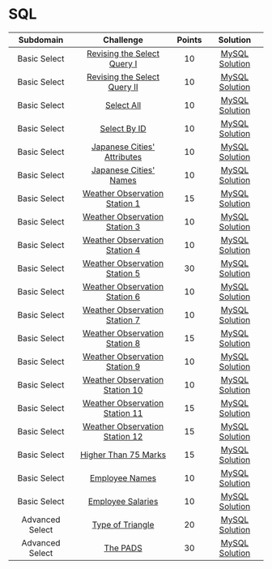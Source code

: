 # SQL

|      Subdomain      |                                                           Challenge                                                          | Points |                                                                           Solution                                                                          |
|:-------------------:|:----------------------------------------------------------------------------------------------------------------------------:|:------:|:-----------------------------------------------------------------------------------------------------------------------------------------------------------:|
|     Basic Select    | [Revising the Select Query I](https://www.hackerrank.com/challenges/revising-the-select-query)                               |   10   | [MySQL Solution](https://github.com/TomSaju2001/HackerRank_Solutions/blob/main/SQL/Basic%20Select/Revising%20the%20Select%20Query%20I.sql)               |
|     Basic Select    | [Revising the Select Query II](https://www.hackerrank.com/challenges/revising-the-select-query-2)                            |   10   | [MySQL Solution](https://github.com/TomSaju2001/HackerRank_Solutions/blob/main/SQL/Basic%20Select/Revising%20the%20Select%20Query%202.sql)              |
|     Basic Select    | [Select All](https://www.hackerrank.com/challenges/select-all-sql)                                                           |   10   | [MySQL Solution](https://github.com/TomSaju2001/HackerRank_Solutions/blob/main/SQL/Basic%20Select/Select%20All.sql)                                      |
|     Basic Select    | [Select By ID](https://www.hackerrank.com/challenges/select-by-id)                                                           |   10   | [MySQL Solution](https://github.com/TomSaju2001/HackerRank_Solutions/blob/main/SQL/Basic%20Select/Select%20By%20ID.sql)                                  |
|     Basic Select    | [Japanese Cities' Attributes](https://www.hackerrank.com/challenges/japanese-cities-attributes)                              |   10   | [MySQL Solution](https://github.com/TomSaju2001/HackerRank_Solutions/blob/main/SQL/Basic%20Select/Japanese%20Cities'%20Attributes.sql)                 |
|     Basic Select    | [Japanese Cities' Names](https://www.hackerrank.com/challenges/japanese-cities-name)                                         |   10   | [MySQL Solution](https://github.com/TomSaju2001/HackerRank_Solutions/blob/main/SQL/Basic%20Select/Japanese%20Cities'%20Names.sql)                      |
|     Basic Select    | [Weather Observation Station 1](https://www.hackerrank.com/challenges/weather-observation-station-1)                         |   15   | [MySQL Solution](https://github.com/TomSaju2001/HackerRank_Solutions/blob/main/SQL/Basic%20Select/Weather%20Observation%20Station%201.sql)               |
|     Basic Select    | [Weather Observation Station 3](https://www.hackerrank.com/challenges/weather-observation-station-3)                         |   10   | [MySQL Solution](https://github.com/TomSaju2001/HackerRank_Solutions/blob/main/SQL/Basic%20Select/Weather%20Observation%20Station%203.sql)               |
|     Basic Select    | [Weather Observation Station 4](https://www.hackerrank.com/challenges/weather-observation-station-4)                         |   10   | [MySQL Solution](https://github.com/TomSaju2001/HackerRank_Solutions/blob/main/SQL/Basic%20Select/Weather%20Observation%20Station%204.sql)               |
|     Basic Select    | [Weather Observation Station 5](https://www.hackerrank.com/challenges/weather-observation-station-5)                         |   30   | [MySQL Solution](https://github.com/TomSaju2001/HackerRank_Solutions/blob/main/SQL/Basic%20Select/Weather%20Observation%20Station%205.sql)               |
|     Basic Select    | [Weather Observation Station 6](https://www.hackerrank.com/challenges/weather-observation-station-6)                         |   10   | [MySQL Solution](https://github.com/TomSaju2001/HackerRank_Solutions/blob/main/SQL/Basic%20Select/Weather%20Observation%20Station%206.sql)               |
|     Basic Select    | [Weather Observation Station 7](https://www.hackerrank.com/challenges/weather-observation-station-7)                         |   10   | [MySQL Solution](https://github.com/TomSaju2001/HackerRank_Solutions/blob/main/SQL/Basic%20Select/Weather%20Observation%20Station%207.sql)               |
|     Basic Select    | [Weather Observation Station 8](https://www.hackerrank.com/challenges/weather-observation-station-8)                         |   15   | [MySQL Solution](https://github.com/TomSaju2001/HackerRank_Solutions/blob/main/SQL/Basic%20Select/Weather%20Observation%20Station%208.sql)               |
|     Basic Select    | [Weather Observation Station 9](https://www.hackerrank.com/challenges/weather-observation-station-9)                         |   10   | [MySQL Solution](https://github.com/TomSaju2001/HackerRank_Solutions/blob/main/SQL/Basic%20Select/Weather%20Observation%20Station%209.sqll)               |
|     Basic Select    | [Weather Observation Station 10](https://www.hackerrank.com/challenges/weather-observation-station-10)                       |   10   | [MySQL Solution](https://github.com/TomSaju2001/HackerRank_Solutions/blob/main/SQL/Basic%20Select/Weather%20Observation%20Station%2010.sql)              |
|     Basic Select    | [Weather Observation Station 11](https://www.hackerrank.com/challenges/weather-observation-station-11)                       |   15   | [MySQL Solution](https://github.com/TomSaju2001/HackerRank_Solutions/blob/main/SQL/Basic%20Select/Weather%20Observation%20Station%2011.sql)              |
|     Basic Select    | [Weather Observation Station 12](https://www.hackerrank.com/challenges/weather-observation-station-12)                       |   15   | [MySQL Solution](https://github.com/TomSaju2001/HackerRank_Solutions/blob/main/SQL/Basic%20Select/Weather%20Observation%20Station%2012.sql)              |
|     Basic Select    | [Higher Than 75 Marks](https://www.hackerrank.com/challenges/more-than-75-marks)                                             |   15   | [MySQL Solution](https://github.com/TomSaju2001/HackerRank_Solutions/blob/main/SQL/Basic%20Select/Higher%20Than%2075%20Marks.sql)                        |
|     Basic Select    | [Employee Names](https://www.hackerrank.com/challenges/name-of-employees)                                                    |   10   | [MySQL Solution](https://github.com/TomSaju2001/HackerRank_Solutions/blob/main/SQL/Basic%20Select/Employee%20Names.sql)                                  |
|     Basic Select    | [Employee Salaries](https://www.hackerrank.com/challenges/salary-of-employees)                                               |   10   | [MySQL Solution](https://github.com/TomSaju2001/HackerRank_Solutions/blob/main/SQL/Basic%20Select/Employee%20Salaries.sql)                               |
|     Advanced Select    | [Type of Triangle](https://www.hackerrank.com/challenges/what-type-of-triangle/problem)                                   |   20   | [MySQL Solution](https://github.com/TomSaju2001/HackerRank_Solutions/blob/main/SQL/Advanced%20Select/Type%20of%20Triangle.sql)                           |
|     Advanced Select    | [The PADS](https://www.hackerrank.com/challenges/the-pads/problem)                                                        |   30   | [MySQL Solution](https://github.com/TomSaju2001/HackerRank_Solutions/blob/main/SQL/Advanced%20Select/The%20PADS.sql)                                     |
